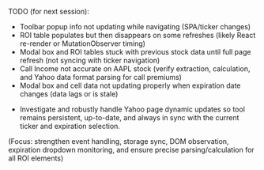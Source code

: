 TODO (for next session):

* Toolbar popup info not updating while navigating (SPA/ticker changes)
* ROI table populates but then disappears on some refreshes (likely React re-render or MutationObserver timing)
* Modal box and ROI tables stuck with previous stock data until full page refresh (not syncing with ticker navigation)
* Call Income not accurate on AAPL stock (verify extraction, calculation, and Yahoo data format parsing for call premiums)
* Modal box and cell data not updating properly when expiration date changes (data lags or is stale)

- Investigate and robustly handle Yahoo page dynamic updates so tool remains persistent, up-to-date, and always in sync with the current ticker and expiration selection.

(Focus: strengthen event handling, storage sync, DOM observation, expiration dropdown monitoring, and ensure precise parsing/calculation for all ROI elements)
